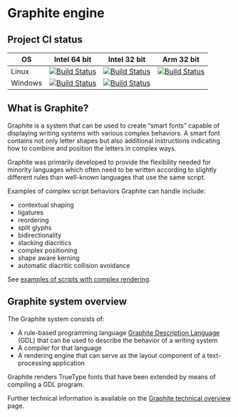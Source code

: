 # Graphite engine

## Project CI status 
| OS      | Intel 64 bit | Intel 32 bit | Arm 32 bit |
|---------|:------------:|:------------:|:----------:|
| Linux   | [![Build Status](http://build.palaso.org/app/rest/builds/buildType:bt124/statusIcon)](http://build.palaso.org/viewType.html?buildTypeId=bt124&guest=1) | [![Build Status](http://build.palaso.org/app/rest/builds/buildType:bt123/statusIcon)](http://build.palaso.org/viewType.html?buildTypeId=bt123&guest=1) | [![Build Status](http://build.palaso.org/app/rest/builds/buildType:Graphite_Linux32bitArm/statusIcon)](http://build.palaso.org/viewType.html?buildTypeId=Graphite_Linux32bitArm&guest=1) |
| Windows | [![Build Status](http://build.palaso.org/app/rest/builds/buildType:Graphite_Windows64bitProduction/statusIcon)](http://build.palaso.org/viewType.html?buildTypeId=Graphite_Windows64bitProduction&guest=1) | [![Build Status](http://build.palaso.org/app/rest/builds/buildType:bt91/statusIcon)](http://build.palaso.org/viewType.html?buildTypeId=bt91&guest=1)| |

## What is Graphite?

Graphite is a system that can be used to create “smart fonts” capable of displaying writing systems with various complex behaviors. A smart font contains not only letter shapes but also additional instructions indicating how to combine and position the letters in complex ways.

Graphite was primarily developed to provide the flexibility needed for minority languages which often need to be written according to slightly different rules than well-known languages that use the same script.

Examples of complex script behaviors Graphite can handle include:

* contextual shaping
* ligatures
* reordering
* split glyphs
* bidirectionality
* stacking diacritics
* complex positioning
* shape aware kerning
* automatic diacritic collision avoidance

See [examples of scripts with complex rendering](http://scripts.sil.org/CmplxRndExamples).

## Graphite system overview
The Graphite system consists of:

* A rule-based programming language [Graphite Description Language](http://scripts.sil.org/cms/scripts/page.php?site_id=projects&item_id=graphite_devFont#gdl) (GDL) that can be used to describe the behavior of a writing system
* A compiler for that language
* A rendering engine that can serve as the layout component of a text-processing application

Graphite renders TrueType fonts that have been extended by means of compiling a GDL program.

Further technical information is available on the [Graphite technical overview](http://scripts.sil.org/cms/scripts/page.php?site_id=projects&item_id=graphite_techAbout) page.
